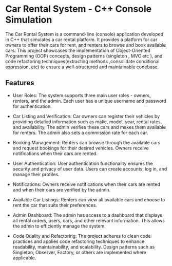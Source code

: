 # Car Rental System - C++ Console Simulation

The Car Rental System is a command-line (console) application developed in C++ that simulates a car rental platform. It provides a platform for car owners to offer their cars for rent, and renters to browse and book available cars. This project showcases the implementation of Object-Oriented Programming (OOP) concepts, design patterns (singleton , MVC etc ), and code refactoring techniques(extracting methods ,consolidate conditional expression, etc) to ensure a well-structured and maintainable codebase.




## Features

- User Roles: The system supports three main user roles - owners, renters, and the admin. Each user has a unique username and password for authentication.

- Car Listing and Verification: Car owners can register their vehicles by providing detailed information such as make, model, year, rental rates, and availability. The admin verifies these cars and makes them available for renters. The admin also sets a commission rate for each car.

- Booking Management: Renters can browse through the available cars and request bookings for their desired vehicles. Owners receive notifications when their cars are rented.

- User Authentication: User authentication functionality ensures the security and privacy of user data. Users can create accounts, log in, and manage their profiles.

- Notifications: Owners receive notifications when their cars are rented and when their cars are verified by the admin.

- Available Car Listings: Renters can view all available cars and choose to rent the car that suits their preferences.

- Admin Dashboard: The admin has access to a dashboard that displays all rental orders, users, cars, and other relevant information. This allows the admin to efficiently manage the system.

- Code Quality and Refactoring: The project adheres to clean code practices and applies code refactoring techniques to enhance readability, maintainability, and scalability. Design patterns such as Singleton, Observer, Factory, or others are implemented where applicable.


